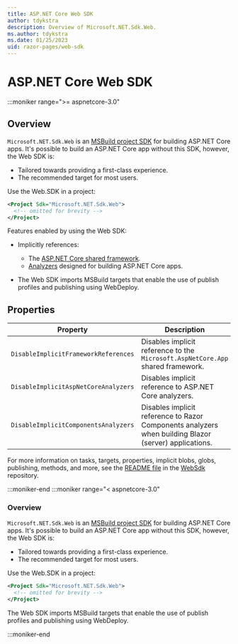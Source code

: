 ```yaml
---
title: ASP.NET Core Web SDK
author: tdykstra
description: Overview of Microsoft.NET.Sdk.Web.
ms.author: tdykstra
ms.date: 01/25/2023
uid: razor-pages/web-sdk
---
```


# ASP.NET Core Web SDK

 :::moniker range=">= aspnetcore-3.0"

## Overview

`Microsoft.NET.Sdk.Web` is an [MSBuild project SDK](/visualstudio/msbuild/how-to-use-project-sdk) for building ASP.NET Core apps. It's possible to build an ASP.NET Core app without this SDK, however, the Web SDK is:

* Tailored towards providing a first-class experience.
* The recommended target for most users.

Use the Web.SDK in a project:

  ```xml
  <Project Sdk="Microsoft.NET.Sdk.Web">
    <!-- omitted for brevity -->
  </Project>
  ```

Features enabled by using the Web SDK:

* Implicitly references:

  * The [ASP.NET Core shared framework](xref:fundamentals/metapackage-app).
  * [Analyzers](/visualstudio/extensibility/getting-started-with-roslyn-analyzers) designed for building ASP.NET Core apps.
* The Web SDK imports MSBuild targets that enable the use of publish profiles and publishing using WebDeploy.

## Properties

| Property | Description |
| -------- | ----------- |
| `DisableImplicitFrameworkReferences` | Disables implicit reference to the `Microsoft.AspNetCore.App` shared framework. |
| `DisableImplicitAspNetCoreAnalyzers` | Disables implicit reference to ASP.NET Core analyzers. |
| `DisableImplicitComponentsAnalyzers` | Disables implicit reference to Razor Components analyzers when building Blazor (server) applications. |

For more information on tasks, targets, properties, implicit blobs, globs, publishing, methods, and more, see the [README file](https://github.com/dotnet/sdk/tree/main/src/WebSdk) in the [WebSdk](https://github.com/dotnet/sdk/tree/main/src/WebSdk) repository.

:::moniker-end
:::moniker range="< aspnetcore-3.0"

### Overview

`Microsoft.NET.Sdk.Web` is an [MSBuild project SDK](/visualstudio/msbuild/how-to-use-project-sdk) for building ASP.NET Core apps. It's possible to build an ASP.NET Core app without this SDK, however, the Web SDK is:

* Tailored towards providing a first-class experience.
* The recommended target for most users.

Use the Web.SDK in a project:

  ```xml
  <Project Sdk="Microsoft.NET.Sdk.Web">
    <!-- omitted for brevity -->
  </Project>
  ```

The Web SDK imports MSBuild targets that enable the use of publish profiles and publishing using WebDeploy.

:::moniker-end
